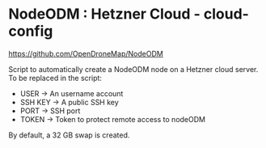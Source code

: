 # NodeODM : Hetzner Cloud - cloud-config
https://github.com/OpenDroneMap/NodeODM

Script to automatically create a NodeODM node on a Hetzner cloud server.
To be replaced in the script:
* USER -> An username account
* SSH KEY -> A public SSH key
* PORT -> SSH port
* TOKEN -> Token to protect remote access to nodeODM

By default, a 32 GB swap is created.

